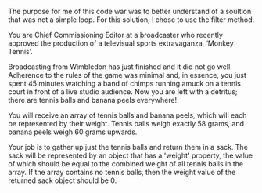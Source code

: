 The purpose for me of this code war was to better understand of a soultion that was not a simple loop. For this solution, I chose to use the filter method.

You are Chief Commissioning Editor at a broadcaster who recently approved the production of a televisual sports extravaganza, ‘Monkey Tennis’.

Broadcasting from Wimbledon has just finished and it did not go well. Adherence to the rules of the game was minimal and, in essence, you just spent 45 minutes watching a band of chimps running amuck on a tennis court in front of a live studio audience. Now you are left with a detritus; there are tennis balls and banana peels everywhere!

You will receive an array of tennis balls and banana peels, which will each be represented by their weight. Tennis balls weigh exactly 58 grams, and banana peels weigh 60 grams upwards.

Your job is to gather up just the tennis balls and return them in a sack. The sack will be represented by an object that has a 'weight' property, the value of which should be equal to the combined weight of all tennis balls in the array. If the array contains no tennis balls, then the weight value of the returned sack object should be 0.